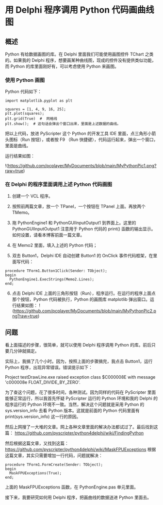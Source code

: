 # 用 Delphi 程序调用 Python 代码画曲线图

## 概述
Python 有给数据画图的库。在 Delphi 里面我们可能使用画图控件 TChart 之类的。如果我的 Delphi 程序，想要画某种曲线图，现成的控件没有提供类似功能，而 Python 的库里面刚好有，可以考虑使用 Python 来画图。

### 使用 Python 画图
Python 代码如下：
~~~
import matplotlib.pyplot as plt
 
squares = [1, 4, 9, 16, 25];
plt.plot(squares);
plt.grid(True)  #  网格线
plt.show();  # 这句话会弹出个窗口出来，里面是上述数据的曲线。
~~~
把以上代码，放进 PyScripter 这个 Python 的开发工具 IDE 里面，点三角形小箭头图标（Run  按钮），或者按 F9 （Run 快捷键），代码运行起来，弹出一个窗口，里面是曲线。

运行结果如图：

!(https://github.com/pcplayer/MyDocuments/blob/main/MyPythonPic1.png?raw=true)

### 在 Delphi 的程序里面调用上述 Python 代码画图
1. 创建一个 VCL 程序。

2. 按照前两篇文章，放一个 TPanel，一个按钮在 TPanel 上面。再放两个 TMemo。

3. 拖 PythonEngine1 和 PythonGUIInputOutput1 到界面上。这里的 PythonGUIInputOutput1 注意用于 Python 代码的 print() 函数的输出显示。如何设置，请看本博客前面一篇文章。

4. 在 Memo2 里面，填入上述的 Python 代码；

5. 双击 Button1，Delphi IDE 自动创建 Button1 的 OnClick 事件代码框架，在里面写代码：
~~~
procedure TForm1.Button1Click(Sender: TObject);
begin
  PythonEngine1.ExecStrings(Memo2.Lines);
end;
~~~
6. 点击 Delphi IDE 上面的三角形按钮（Run），程序运行。在运行的程序上面点那个按钮，Python 代码被执行，Python 的画图库 matplotlib 弹出窗口。运行结果如图：
!(https://github.com/pcplayer/MyDocuments/blob/main/MyPythonPic2.png?raw=true)

## 问题
看上面描述的步骤，很简单，就可以使用 Delphi 程序调用 Python 的库。前后只要几分钟就搞定。

实际上，我搞了几个小时。因为，按照上面的步骤搞完，我点击 Button1，运行 Python 程序，出现异常错误。错误提示如下：

Project testDrawLine.exe raised exception class $C000008E with message 'c000008e FLOAT_DIVIDE_BY_ZERO'.

为了查这个问题，花了很多时间，各种测试。因为同样的代码在 PyScripter 里面能够正常运行，所以我首先怀疑 PyScripter 运行的 Python 环境和我的 Delphi 的程序运行的 Python 环境不一致。当然，解决这个问题就是采用 Python 的 sys.version_info 去看 Python 版本。这就是前面的 Python 代码里面有 print(sys.version_info) 这一行的原因。

然后上网搜了一大堆的文章。网上各种文章里面的解决办法都试过了。最后找到这篇：
https://github.com/pyscripter/python4delphi/wiki/FindingPython

然后根据这篇文章，又找到这篇：
https://github.com/pyscripter/python4delphi/wiki/MaskFPUExceptions
根据这篇文章，其实只需要增加一行代码，问题就解决：
~~~
procedure TForm1.FormCreate(Sender: TObject);
begin
  MaskFPUExceptions(True);
end;
~~~
上面的 MaskFPUExceptions 函数，在 PythonEngine.pas 单元里面。

接下来，我要研究如何用 Delphi 程序，把画曲线的数据送进 Python 里面去。